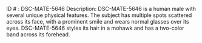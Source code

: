 ID # : DSC-MATE-5646
Description: DSC-MATE-5646 is a human male with several unique physical features. The subject has multiple spots scattered across its face, with a prominent smile and wears normal glasses over its eyes. DSC-MATE-5646 styles its hair in a mohawk and has a two-color band across its forehead.